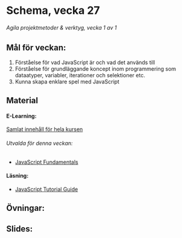 # Schema, vecka 27

###### Agila projektmetoder & verktyg, vecka 1 av 1

## Mål för veckan:
1. Förståelse för vad JavaScript är och vad det används till
2. Förståelse för grundläggande koncept inom programmering som dataatyper, variabler, iterationer och selektioner etc.
3. Kunna skapa enklare spel med JavaScript

## Material
#### E-Learning:
[Samlat innehåll för hela kursen](https://github.com/Lexicon-Frontend-2024/e-learning-material/edit/main/README.md)
###### Utvalda för denna veckan:
- [JavaScript Fundamentals](https://app.pluralsight.com/library/courses/fundamentals-javascript/table-of-contents)
#### Läsning:
- [JavaScript Tutorial Guide](https://www.w3schools.com/js/)

## Övningar:

## Slides:

